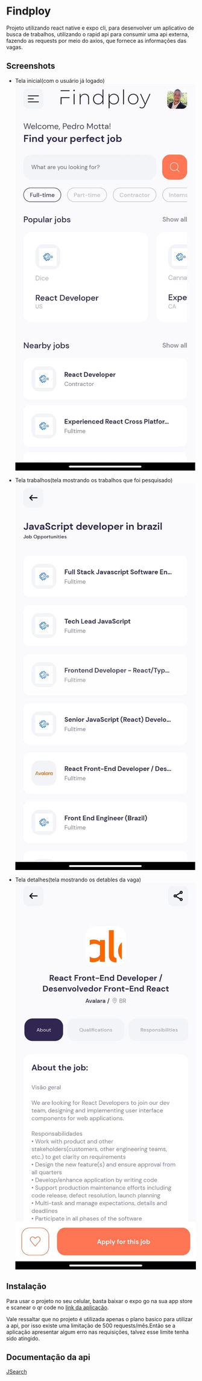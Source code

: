 
# Findploy

Projeto utilizando react native e expo cli, para desenvolver um aplicativo de busca de trabalhos, utilizando o rapid api para consumir uma api externa, fazendo as requests por meio do axios, que fornece as informações das vagas.

## Screenshots

 - Tela inicial(com o usuário já logado)
![App Screenshot](/assets/screenshots/1.jpeg)

 - Tela trabalhos(tela mostrando os trabalhos que foi pesquisado)
![App Screenshot](/assets/screenshots/3.jpeg)

 - Tela detalhes(tela mostrando os detables da vaga)
![App Screenshot](/assets/screenshots/2.jpeg)

## Instalação

Para usar o projeto no seu celular, basta baixar o expo go na sua app store e scanear o qr code no [link da aplicação](https://expo.dev/@pedromotta462/Findploy).

Vale ressaltar que no projeto é utilizada apenas o plano basico para utilizar a api, por isso existe uma limitação de 500 requests/mês.Então se a aplicação apresentar algum erro nas requisições, talvez esse limite tenha sido atingido.
## Documentação da api

[JSearch](https://rapidapi.com/letscrape-6bRBa3QguO5/api/jsearch)


